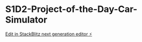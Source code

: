 # S1D2-Project-of-the-Day-Car-Simulator

[Edit in StackBlitz next generation editor ⚡️](https://stackblitz.com/~/github.com/CemCanplt/S1D2-Project-of-the-Day-Car-Simulator)